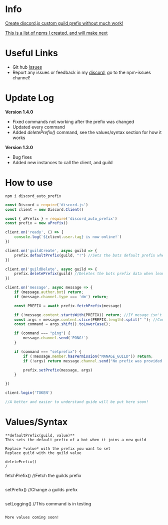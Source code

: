 # Info

[Create discord.js custom guild prefix without much work!](https://www.npmjs.com/package/discord_auto_prefix)

[This is a list of npms I created, and will make next](https://github.com/TheAxiome/NPM-List/blob/masterREADME.md)

# Useful Links

- Git hub [Issues](https://github.com/TheAxiome/discord_auto_prefix/issues)
- Report any issues or feedback in my [discord](https://discord.gg/ZbKVPY5), go to the npm-issues channel! 
# Update Log

**Version 1.4.0**
- Fixed commands not working after the prefix was changed
- Updated every command
- Added *deletePrefix()* command, see the values/syntax section for how it works

**Version 1.3.0**
- Bug fixes
- Added new instances to call the client, and guild

# How to use

`npm i discord_auto_prefix`

```javaScript
const Discord = require('discord.js')
const client = new Discord.Client()

const { aPrefix } = require('discord_auto_prefix')
const prefix = new aPrefix()

client.on('ready', () => {
    console.log(`${client.user.tag} is now online!`)
})

client.on('guildCreate', async guild => {
    prefix.defaultPrefix(guild, "!") //Sets the bots default prefix when it joins a new guild
})

client.on('guildDelete', async guild => {
    prefix.deletePrefix(guild) //Deletes the bots prefix data when leaving a guild
})

client.on('message', async message => {
    if (message.author.bot) return;
    if (message.channel.type === 'dm') return;

    const PREFIX = await prefix.fetchPrefix(message)

    if (!message.content.startsWith(PREFIX)) return; //If mesage isn't start with prefix then return
    const args = message.content.slice(PREFIX.length).split(" "); //Config Args(Arguements)
    const command = args.shift().toLowerCase();

    if (command === "ping") {
        message.channel.send(`PONG!`)
    }

    if (command === "setprefix") {
        if (!message.member.hasPermission("MANAGE_GUILD")) return;
        if (!args) return message.channel.send("No prefix was provided!")

        prefix.setPrefix(message, args)
    }

})

client.login('TOKEN')

//A better and easier to understand guide will be put here soon!
```

# Values/Syntax

```
**defaultPrefix(guild, value)**
This sets the default prefix of a bot when it joins a new guild

Replace *value* with the prefix you want to set
Replace guild with the guild value
```

```
deletePrefix()
/

```
fetchPrefix()
//Fetch the guilds prefix
```

```
setPrefix()
//Change a guilds prefix
```

```
setLogging()
//This command is in testing
```

More values coming soon!
